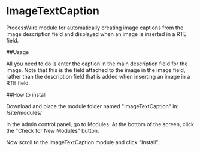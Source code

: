 ImageTextCaption
================

ProcessWire module for automatically creating image captions from the image description field and displayed when an image is inserted in a RTE field. 


##Usage

All you need to do is enter the caption in the main description field for the image. Note that this is the field attached to the image in the image field, rather than the description field that is added when inserting an image in a RTE field.


##How to install

Download and place the module folder named "ImageTextCaption" in: /site/modules/

In the admin control panel, go to Modules. At the bottom of the screen, click the "Check for New Modules" button.

Now scroll to the ImageTextCaption module and click "Install".
